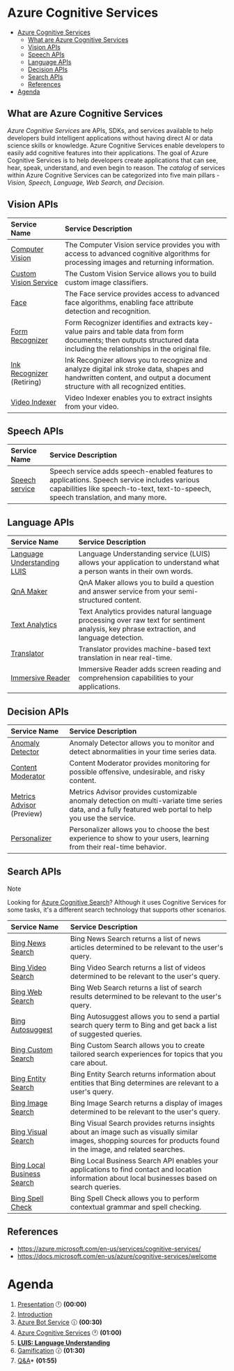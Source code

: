 # Azure Cognitive Services

- [Azure Cognitive Services](#azure-cognitive-services)
  - [What are Azure Cognitive Services](#what-are-azure-cognitive-services)
  - [Vision APIs](#vision-apis)
  - [Speech APIs](#speech-apis)
  - [Language APIs](#language-apis)
  - [Decision APIs](#decision-apis)
  - [Search APIs](#search-apis)
  - [References](#references)
- [Agenda](#agenda)

## What are Azure Cognitive Services

*Azure Cognitive Services* are APIs, SDKs, and services available to help developers build intelligent applications without having direct AI or data science skills or knowledge.
Azure Cognitive Services enable developers to easily add cognitive features into their applications.
The goal of Azure Cognitive Services is to help developers create applications that can see, hear, speak, understand, and even begin to reason.
The *catalog* of services within Azure Cognitive Services can be categorized into five main pillars - *Vision, Speech, Language, Web Search, and Decision*.

<!-- 
List of APIS extracted from: https://github.com/MicrosoftDocs/azure-docs/blob/master/articles/cognitive-services/what-are-cognitive-services.md
-->

## Vision APIs

|Service Name|Service Description|
|:-----------|:------------------|
|[Computer Vision](./computer-vision/index.yml "Computer Vision")|The Computer Vision service provides you with access to advanced cognitive algorithms for processing images and returning information.|
|[Custom Vision Service](./custom-vision-service/overview.md "Custom Vision Service")|The Custom Vision Service allows you to build custom image classifiers.|
|[Face](./face/index.yml "Face")| The Face service provides access to advanced face algorithms, enabling face attribute detection and recognition.|
|[Form Recognizer](./form-recognizer/index.yml "Form Recognizer")|Form Recognizer identifies and extracts key-value pairs and table data from form documents; then outputs structured data including the relationships in the original file.|
|[Ink Recognizer](./ink-recognizer/index.yml "Ink Recognizer") (Retiring)|Ink Recognizer allows you to recognize and analyze digital ink stroke data, shapes and handwritten content, and output a document structure with all recognized entities.|
|[Video Indexer](../media-services/video-indexer/video-indexer-overview.md "Video Indexer")|Video Indexer enables you to extract insights from your video.|

## Speech APIs

|Service Name|Service Description|
|:-----------|:------------------|
|[Speech service](./speech-service/index.yml "Speech service")|Speech service adds speech-enabled features to applications. Speech service includes various capabilities like speech-to-text, text-to-speech, speech translation, and many more.|

<!--
|[Speaker Recognition API](./speech-service/speaker-recognition-overview.md "Speaker Recognition API") (Preview)|The Speaker Recognition API provides algorithms for speaker identification and verification.|
|[Bing Speech](./speech-service/how-to-migrate-from-bing-speech.md "Bing Speech") (Retiring)|The Bing Speech API provides you with an easy way to create speech-enabled features in your applications.|
|[Translator Speech](/azure/cognitive-services/translator-speech/ "Translator Speech") (Retiring)|Translator Speech is a machine translation service.|
-->
## Language APIs

|Service Name|Service Description|
|:-----------|:------------------|
|[Language Understanding LUIS](./luis/index.yml "Language Understanding")|Language Understanding service (LUIS) allows your application to understand what a person wants in their own words.|
|[QnA Maker](./qnamaker/index.yml "QnA Maker")|QnA Maker allows you to build a question and answer service from your semi-structured content.|
|[Text Analytics](./text-analytics/index.yml "Text Analytics")| Text Analytics provides natural language processing over raw text for sentiment analysis, key phrase extraction, and language detection.|
|[Translator](./translator/index.yml "Translator")|Translator provides machine-based text translation in near real-time.|
| [Immersive Reader](./immersive-reader/index.yml "Immersive Reader") | Immersive Reader adds screen reading and comprehension capabilities to your applications. |

## Decision APIs

|Service Name|Service Description|
|:-----------|:------------------|
|[Anomaly Detector](./anomaly-detector/index.yml "Anomaly Detector") |Anomaly Detector allows you to monitor and detect abnormalities in your time series data.|
|[Content Moderator](./content-moderator/overview.md "Content Moderator")|Content Moderator provides monitoring for possible offensive, undesirable, and risky content.|
|[Metrics Advisor](./metrics-advisor/index.yml) (Preview) | Metrics Advisor provides customizable anomaly detection on multi-variate time series data, and a fully featured web portal to help you use the service.|
|[Personalizer](./personalizer/index.yml "Personalizer")|Personalizer allows you to choose the best experience to show to your users, learning from their real-time behavior.|

## Search APIs

> [!NOTE]
> Looking for [Azure Cognitive Search](../search/index.yml)? Although it uses Cognitive Services for some tasks, it's a different search technology that supports other scenarios.

|Service Name|Service Description|
|:-----------|:------------------|
|[Bing News Search](/azure/cognitive-services/bing-news-search/ "Bing News Search")|Bing News Search returns a list of news articles determined to be relevant to the user's query.|
|[Bing Video Search](/azure/cognitive-services/Bing-Video-Search/ "Bing Video Search")|Bing Video Search returns a list of videos determined to be relevant to the user's query.|
|[Bing Web Search](./bing-web-search/index.yml "Bing Web Search")|Bing Web Search returns a list of search results determined to be relevant to the user's query.|
|[Bing Autosuggest](/azure/cognitive-services/Bing-Autosuggest "Bing Autosuggest")|Bing Autosuggest allows you to send a partial search query term to Bing and get back a list of suggested queries.|
|[Bing Custom Search](/azure/cognitive-services/bing-custom-search "Bing Custom Search")|Bing Custom Search allows you to create tailored search experiences for topics that you care about.|
|[Bing Entity Search](/azure/cognitive-services/bing-entities-search/ "Bing Entity Search")|Bing Entity Search returns information about entities that Bing determines are relevant to a user's query.|
|[Bing Image Search](/azure/cognitive-services/bing-image-search "Bing Image Search")|Bing Image Search returns a display of images determined to be relevant to the user's query.|
|[Bing Visual Search](/azure/cognitive-services/bing-visual-search "Bing Visual Search")|Bing Visual Search provides returns insights about an image such as visually similar images, shopping sources for products found in the image, and related searches.|
|[Bing Local Business Search](/azure/cognitive-services/bing-local-business-search/ "Bing Local Business Search")| Bing Local Business Search API enables your applications to find contact and location information about local businesses based on search queries.|
|[Bing Spell Check](/azure/cognitive-services/bing-spell-check/ "Bing Spell Check")|Bing Spell Check allows you to perform contextual grammar and spell checking.|

## References

- https://azure.microsoft.com/en-us/services/cognitive-services/
- https://docs.microsoft.com/en-us/azure/cognitive-services/welcome

# Agenda
1. [Presentation](./01.presentation.md) :clock12: **(00:00)**
2. [Introduction](02.introduction.md)
3. [Azure Bot Service](03.microsoft-bot-development.md) :clock1230: **(00:30)**
4. [Azure Cognitive Services](04.azure-cognitive-services.md) :clock1: **(01:00)**
5. **[LUIS: Language Understanding](05.luis.md)**
6. [Gamification](06.gamification.md) :clock130: **(01:30)**
7. [Q&A](07.q&a.md)* **(01:55)**
